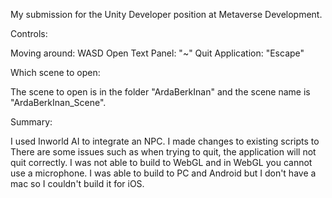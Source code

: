 My submission for the Unity Developer position at Metaverse Development.

Controls: 

Moving around: WASD
Open Text Panel: "~"
Quit Application: "Escape"

Which scene to open:

The scene to open is in the folder "ArdaBerkInan" and the scene name is "ArdaBerkInan_Scene".

Summary:

I used Inworld AI to integrate an NPC. I made changes to existing scripts to There are some issues such as when trying to quit, 
the application will not quit correctly. I was not able to build to WebGL and in WebGL
you cannot use a microphone. I was able to build to PC and Android but I don't have a 
mac so I couldn't build it for iOS. 

